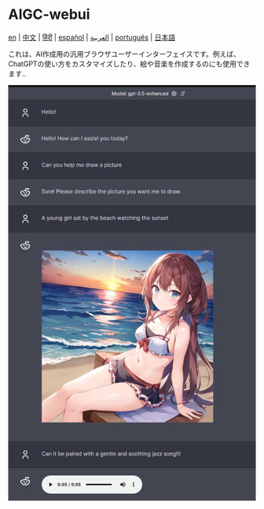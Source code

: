 # AIGC-webui

[en](../README.md) | [中文](./README_cn.md) | [हिंदी](./README_in.md) | [español](./README_es.md) | [العربية](./README_ar.md) | [português](./README_po.md) | [日本語](./README_jp.md)

これは、AI作成用の汎用ブラウザユーザーインターフェイスです。例えば、ChatGPTの使い方をカスタマイズしたり、絵や音楽を作成するのにも使用できます..

![screenshot](./images/screenshoot.jpg)